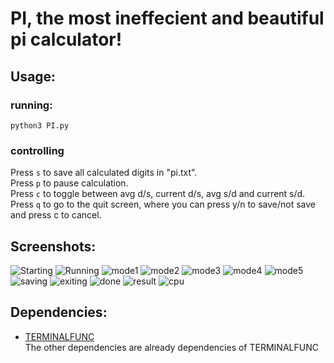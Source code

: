 # PI, the most ineffecient and beautiful pi calculator!
## Usage:
### running:
`python3 PI.py` 
### controlling
Press `s` to save all calculated digits in "pi.txt".  
Press `p` to pause calculation.  
Press `c` to toggle between avg d/s, current d/s, avg s/d and current s/d.  
Press `q` to go to the quit screen, where you can press y/n to save/not save and press c to cancel.  

## Screenshots:

![Starting](https://github.com/lomnom/PI/blob/main/screenshots/starting.png)
![Running](https://github.com/lomnom/PI/blob/main/screenshots/running.png)
![mode1](https://github.com/lomnom/PI/blob/main/screenshots/mode1.png)
![mode2](https://github.com/lomnom/PI/blob/main/screenshots/mode2.png)
![mode3](https://github.com/lomnom/PI/blob/main/screenshots/mode3.png)
![mode4](https://github.com/lomnom/PI/blob/main/screenshots/mode4.png)
![mode5](https://github.com/lomnom/PI/blob/main/screenshots/mode5.png)
![saving](https://github.com/lomnom/PI/blob/main/screenshots/saving.png)
![exiting](https://github.com/lomnom/PI/blob/main/screenshots/exiting.png)
![done](https://github.com/lomnom/PI/blob/main/screenshots/done.png)
![result](https://github.com/lomnom/PI/blob/main/screenshots/result.png)
![cpu](https://github.com/lomnom/PI/blob/main/screenshots/cpu.png)

## Dependencies:
- [TERMINALFUNC](https://github.com/lomnom/TERMINALFUNC)  
The other dependencies are already dependencies of TERMINALFUNC
